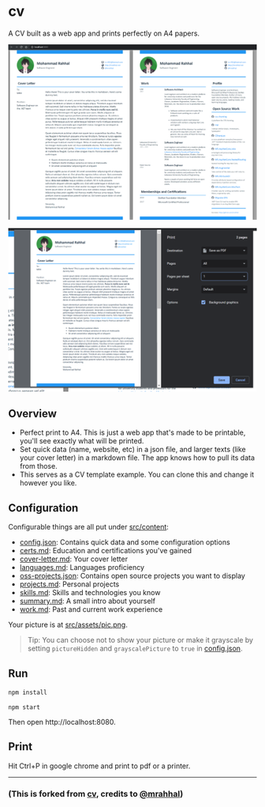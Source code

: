 # cv

A CV built as a web app and prints perfectly on A4 papers.

![img](pics/ss.png)

![img](pics/ss-print.png)

## Overview

- Perfect print to A4. This is just a web app that's made to be printable, you'll see exactly what will be printed.
- Set quick data (name, website, etc) in a json file, and larger texts (like your cover letter) in a markdown file. The app knows how to pull its data from those.
- This serves as a CV template example. You can clone this and change it however you like.

## Configuration

Configurable things are all put under [src/content](src/content):

- [config.json](src/content/config.json): Contains quick data and some configuration options
- [certs.md](src/content/certs.md): Education and certifications you've gained
- [cover-letter.md](src/content/cover-letter.md): Your cover letter
- [languages.md](src/content/languages.md): Languages proficiency
- [oss-projects.json](src/content/oss-projects.json): Contains open source projects you want to display
- [projects.md](src/content/projects.md): Personal projects
- [skills.md](src/content/skills.md): Skills and technologies you know
- [summary.md](src/content/summary.md): A small intro about yourself
- [work.md](src/content/work.md): Past and current work experience

Your picture is at [src/assets/pic.png](src/assets/pic.png).

> Tip: You can choose not to show your picture or make it grayscale by setting `pictureHidden` and `grayscalePicture` to `true` in [config.json](src/content/config.json).

## Run
```
npm install
```

```
npm start
```

Then open http://localhost:8080.

## Print

Hit Ctrl+P in google chrome and print to pdf or a printer.

---

### (This is forked from [cv](https://www.github.com/mrahhal/cv), credits to [@mrahhal](https://www.github.com/mrahhal))
